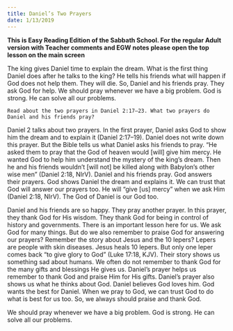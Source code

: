 ```yaml
---
title: Daniel’s Two Prayers
date: 1/13/2019
---
```


 **This is Easy Reading Edition of the Sabbath School. For the regular Adult version with Teacher comments and EGW notes please open the top lesson on the main screen** 

The king gives Daniel time to explain the dream. What is the first thing Daniel does after he talks to the king? He tells his friends what will happen if God does not help them. They will die. So, Daniel and his friends pray. They ask God for help. We should pray whenever we have a big problem. God is strong. He can solve all our problems.

`Read about the two prayers in Daniel 2:17–23. What two prayers do Daniel and his friends pray?`

Daniel 2 talks about two prayers. In the first prayer, Daniel asks God to show him the dream and to explain it (Daniel 2:17–19). Daniel does not write down this prayer. But the Bible tells us what Daniel asks his friends to pray. “He asked them to pray that the God of heaven would [will] give him mercy. He wanted God to help him understand the mystery of the king’s dream. Then he and his friends wouldn’t [will not] be killed along with Babylon’s other wise men” (Daniel 2:18, NIrV). Daniel and his friends pray. God answers their prayers. God shows Daniel the dream and explains it. We can trust that God will answer our prayers too. He will “give [us] mercy” when we ask Him (Daniel 2:18, NIrV). The God of Daniel is our God too.

Daniel and his friends are so happy. They pray another prayer. In this prayer, they thank God for His wisdom. They thank God for being in control of history and governments. There is an important lesson here for us. We ask God for many things. But do we also remember to praise God for answering our prayers? Remember the story about Jesus and the 10 lepers? Lepers are people with skin diseases. Jesus heals 10 lepers. But only one leper comes back “to give glory to God” (Luke 17:18, KJV). Their story shows us something sad about humans. We often do not remember to thank God for the many gifts and blessings He gives us. Daniel’s prayer helps us remember to thank God and praise Him for His gifts. Daniel’s prayer also shows us what he thinks about God. Daniel believes God loves him. God wants the best for Daniel. When we pray to God, we can trust God to do what is best for us too. So, we always should praise and thank God.

We should pray whenever we have a big problem. God is strong. He can solve all our problems.
